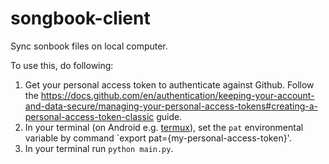 # songbook-client

Sync sonbook files on local computer.

To use this, do following:
1. Get your personal access token to authenticate against Github. Follow the https://docs.github.com/en/authentication/keeping-your-account-and-data-secure/managing-your-personal-access-tokens#creating-a-personal-access-token-classic guide.
2. In your terminal (on Android e.g. [termux](https://termux.dev/en/)), set the `pat` environmental variable by command `export pat={my-personal-access-token}'.
3. In your terminal run `python main.py`.
